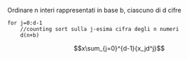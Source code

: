 Ordinare n interi rappresentati in base b, ciascuno di d cifre

	for j=0:d-1
		//counting sort sulla j-esima cifra degli n numeri
		d(n+b)

$$x\sum_{j=0}^{d-1}{x_jd^j}$$